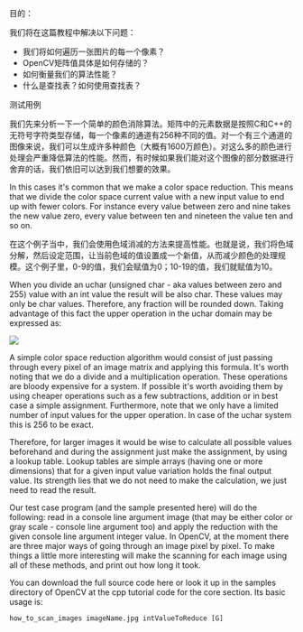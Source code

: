 目的：

我们将在这篇教程中解决以下问题：

* 我们将如何遍历一张图片的每一个像素？
* OpenCV矩阵值具体是如何存储的？
* 如何衡量我们的算法性能？
* 什么是查找表？如何使用查找表？

测试用例

我们先来分析一下一个简单的颜色消除算法。矩阵中的元素数据是按照C和C++的无符号字符类型存储，每一个像素的通道有256种不同的值。对一个有三个通道的图像来说，我们可以生成许多种颜色（大概有1600万颜色）。对这么多的颜色进行处理会严重降低算法的性能。然而，有时候如果我们能对这个图像的部分数据进行舍弃的话，我们依旧可以达到我们想要的效果。

In this cases it's common that we make a color space reduction. This means that we divide the color space current value with a new input value to end up with fewer colors. For instance every value between zero and nine takes the new value zero, every value between ten and nineteen the value ten and so on.

在这个例子当中，我们会使用色域消减的方法来提高性能。也就是说，我们将色域分解，然后设定范围，让当前色域的值设置成一个新值，从而减少颜色的处理规模。这个例子里，0-9的值，我们会赋值为0；10-19的值，我们就赋值为10。

When you divide an uchar (unsigned char - aka values between zero and 255) value with an int value the result will be also char. These values may only be char values. Therefore, any fraction will be rounded down. Taking advantage of this fact the upper operation in the uchar domain may be expressed as:

![](http://latex.codecogs.com/gif.latex?I_{new}=(\frac{I_{old}}{10})*10)

A simple color space reduction algorithm would consist of just passing through every pixel of an image matrix and applying this formula. It's worth noting that we do a divide and a multiplication operation. These operations are bloody expensive for a system. If possible it's worth avoiding them by using cheaper operations such as a few subtractions, addition or in best case a simple assignment. Furthermore, note that we only have a limited number of input values for the upper operation. In case of the uchar system this is 256 to be exact.

Therefore, for larger images it would be wise to calculate all possible values beforehand and during the assignment just make the assignment, by using a lookup table. Lookup tables are simple arrays (having one or more dimensions) that for a given input value variation holds the final output value. Its strength lies that we do not need to make the calculation, we just need to read the result.

Our test case program (and the sample presented here) will do the following: read in a console line argument image (that may be either color or gray scale - console line argument too) and apply the reduction with the given console line argument integer value. In OpenCV, at the moment there are three major ways of going through an image pixel by pixel. To make things a little more interesting will make the scanning for each image using all of these methods, and print out how long it took.

You can download the full source code here or look it up in the samples directory of OpenCV at the cpp tutorial code for the core section. Its basic usage is:

```
how_to_scan_images imageName.jpg intValueToReduce [G]
```
